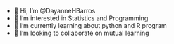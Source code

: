 - 👋 Hi, I’m @DayanneHBarros
- 👀 I’m interested in Statistics and Programming
- 🌱 I’m currently learning about python and R program
- 💞️ I’m looking to collaborate on mutual learning


<!---
DayanneHBarros/DayanneHBarros is a ✨ special ✨ repository because its `README.md` (this file) appears on your GitHub profile.
You can click the Preview link to take a look at your changes.
--->
